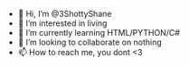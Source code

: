 - 👋 Hi, I’m @3ShottyShane
- 👀 I’m interested in living
- 🌱 I’m currently learning HTML/PYTHON/C#
- 💞️ I’m looking to collaborate on nothing
- 📫 How to reach me, you dont <3

<!---
3ShottyShane/3ShottyShane is a ✨ special ✨ repository because its `README.md` (this file) appears on your GitHub profile.
You can click the Preview link to take a look at your changes.
--->
